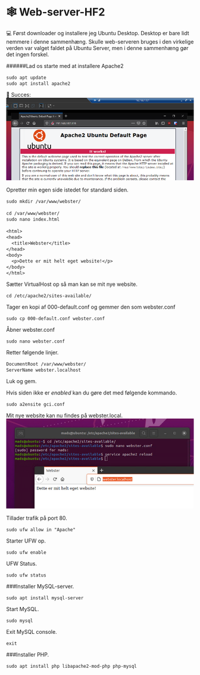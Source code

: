 # :spider_web: Web-server-HF2

:computer: Først downloader og installere jeg Ubuntu Desktop. Desktop er bare lidt nemmere i denne sammenhæng. Skulle web-serveren bruges i den virkelige verden var valget faldet på Ubuntu Server, men i denne sammenhæng gør det ingen forskel.

######Lad os starte med at installere Apache2
 
 ```
sudo apt update
sudo apt install apache2
```

:link: Succes:
![ubuntu-apache](images/ubuntu-apache.png)

Opretter min egen side istedet for standard siden.

```
sudo mkdir /var/www/webster/

cd /var/www/webster/
sudo nano index.html

<html>
<head>
  <title>Webster</title>
</head>
<body>
  <p>Dette er mit helt eget website!</p>
</body>
</html>
```

Sætter VirtualHost op så man kan se mit nye website.

```
cd /etc/apache2/sites-available/
```

Tager en kopi af 000-default.conf og gemmer den som webster.conf
```
sudo cp 000-default.conf webster.conf
```

Åbner webster.conf
```
sudo nano webster.conf
```
Retter følgende linjer.
```
DocumentRoot /var/www/webster/
ServerName webster.localhost
```
Luk og gem.

Hvis siden ikke er _enabled_ kan du gøre det med følgende kommando.
```
sudo a2ensite gci.conf
```

Mit nye website kan nu findes på webster.local.
![webster-localhost](images/webster-localhost.png)

Tillader trafik på port 80.
```
sudo ufw allow in "Apache"
```

Starter UFW op.
```
sudo ufw enable
```
UFW Status.
```
sudo ufw status
```

###Installer MySQL-server.
```
sudo apt install mysql-server
```
 Start MySQL.
 ```
 sudo mysql
 ```
 Exit MySQL console.
 ```
 exit
 ```

###Installer PHP.
```
sudo apt install php libapache2-mod-php php-mysql
```
